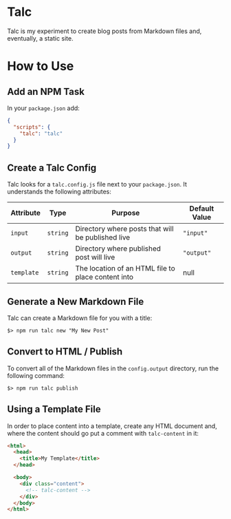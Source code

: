 # Talc

Talc is my experiment to create blog posts from Markdown files and, eventually,
a static site.

# How to Use

## Add an NPM Task

In your `package.json` add:

```json
{
  "scripts": {
    "talc": "talc"
  }
}
```

## Create a Talc Config

Talc looks for a `talc.config.js` file next to your `package.json`. It
understands the following attributes:

| Attribute  | Type     | Purpose                                            | Default Value |
| ---------- | -------- | -------------------------------------------------- | ------------- |
| `input`    | `string` | Directory where posts that will be published live  | `"input"`     |
| `output`   | `string` | Directory where published post will live           | `"output"`    |
| `template` | `string` | The location of an HTML file to place content into | null          |

## Generate a New Markdown File

Talc can create a Markdown file for you with a title:

```shell
$> npm run talc new "My New Post"
```

## Convert to HTML / Publish

To convert all of the Markdown files in the `config.output` directory, run the
following command:

```shell
$> npm run talc publish
```

## Using a Template File

In order to place content into a template, create any HTML document and, where
the content should go put a comment with `talc-content` in it:

```html
<html>
  <head>
    <title>My Template</title>
  </head>

  <body>
    <div class="content">
      <!-- talc-content -->
    </div>
  </body>
</html>
```
